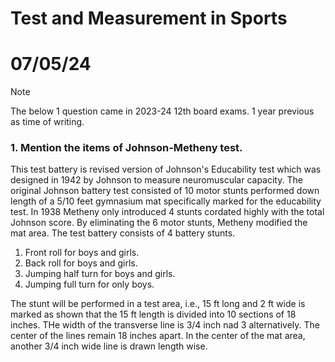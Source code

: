 # Test and Measurement in Sports 

# 07/05/24

> [!NOTE]
> The below 1 question came in 2023-24 12th board exams. 1 year previous as time of writing.

### 1. Mention the items of Johnson-Metheny test. 
This test battery is revised version of Johnson's Educability test which was designed in 1942 by Johnson to measure neuromuscular capacity. The original Johnson battery test consisted of 10 motor stunts performed down length of a 5/10 feet gymnasium mat specifically marked for the educability test. In 1938 Metheny only introduced 4 stunts cordated highly with the total Johnson score. By eliminating the 6 motor stunts, Metheny modified the mat area. The test battery consists of 4 battery stunts. 

1. Front roll for boys and girls. 
2. Back roll for boys and girls. 
3. Jumping half turn for boys and girls. 
4. Jumping full turn for only boys. 

The stunt will be performed in a test area, i.e., 15 ft long and 2 ft wide is marked as shown that the 15 ft length is divided into 10 sections of 18 inches. THe width of the transverse line is 3/4 inch nad 3 alternatively. The center of the lines remain 18 inches apart. In the center of the mat area, another 3/4 inch wide line is drawn length wise. 
